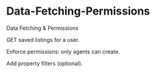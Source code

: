 # Data-Fetching-Permissions

Data Fetching & Permissions



GET saved listings for a user.


Enforce permissions: only agents can create.


Add property filters (optional).
